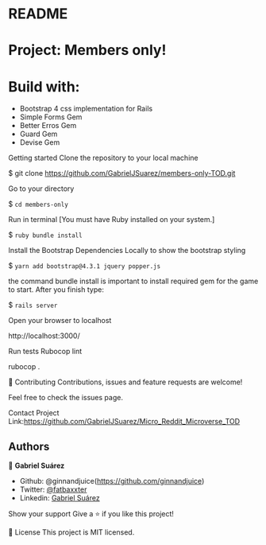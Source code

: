 # README
# Project: Members only!

# Build with: 

- Bootstrap 4 css implementation for Rails
- Simple Forms Gem
- Better Erros Gem
- Guard Gem
- Devise Gem

Getting started
Clone the repository to your local machine

$ git clone https://github.com/GabrielJSuarez/members-only-TOD.git

Go to your directory

$ `cd members-only`

Run in terminal [You must have Ruby installed on your system.]

$ `ruby bundle install`

Install the Bootstrap Dependencies Locally to show the bootstrap styling

$ `yarn add bootstrap@4.3.1 jquery popper.js`

the command bundle install is important to install required gem for the game to start. After you finish type:

$ `rails server`

Open your browser to localhost

http://localhost:3000/

Run tests
Rubocop lint

rubocop .

🤝 Contributing
Contributions, issues and feature requests are welcome!

Feel free to check the issues page.

Contact
Project Link:https://github.com/GabrielJSuarez/Micro_Reddit_Microverse_TOD

## Authors

👤 **Gabriel Suárez**

- Github: @ginnandjuice(https://github.com/ginnandjuice)
- Twitter: [@fatbaxxter](https://twitter.com/fatbaxxter)
- Linkedin: [Gabriel Suárez](https://www.linkedin.com/in/gabriel-ginn-suarez/)


Show your support
Give a ⭐️ if you like this project!

📝 License
This project is MIT licensed.
